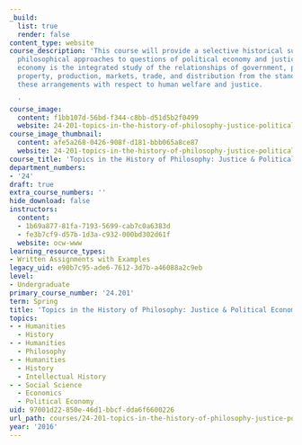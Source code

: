 ```yaml
---
_build:
  list: true
  render: false
content_type: website
course_description: 'This course will provide a selective historical survey of some
  philosophical approaches to questions of political economy and justice. Political
  economy is the integrated study of the relationships of government, political processes,
  property, production, markets, trade, and distribution from the standpoint of assessing
  these arrangements with respect to human welfare and justice.

  '
course_image:
  content: f1bb107d-56bd-f344-c8bb-d51d5b2f0499
  website: 24-201-topics-in-the-history-of-philosophy-justice-political-economy-spring-2016
course_image_thumbnail:
  content: afe5a268-0426-908f-d181-bbb065a8ce87
  website: 24-201-topics-in-the-history-of-philosophy-justice-political-economy-spring-2016
course_title: 'Topics in the History of Philosophy: Justice & Political Economy'
department_numbers:
- '24'
draft: true
extra_course_numbers: ''
hide_download: false
instructors:
  content:
  - 1b69a877-81fa-7193-5699-cab7c0a6383d
  - fe3b7cf9-d57b-1d3a-c932-000bd302d61f
  website: ocw-www
learning_resource_types:
- Written Assignments with Examples
legacy_uid: e90b7c95-ade6-7612-3d7b-a46088a2c9eb
level:
- Undergraduate
primary_course_number: '24.201'
term: Spring
title: 'Topics in the History of Philosophy: Justice & Political Economy'
topics:
- - Humanities
  - History
- - Humanities
  - Philosophy
- - Humanities
  - History
  - Intellectual History
- - Social Science
  - Economics
  - Political Economy
uid: 97001d22-850e-46d1-bbcf-dda6f6600226
url_path: courses/24-201-topics-in-the-history-of-philosophy-justice-political-economy-spring-2016
year: '2016'
---
```

